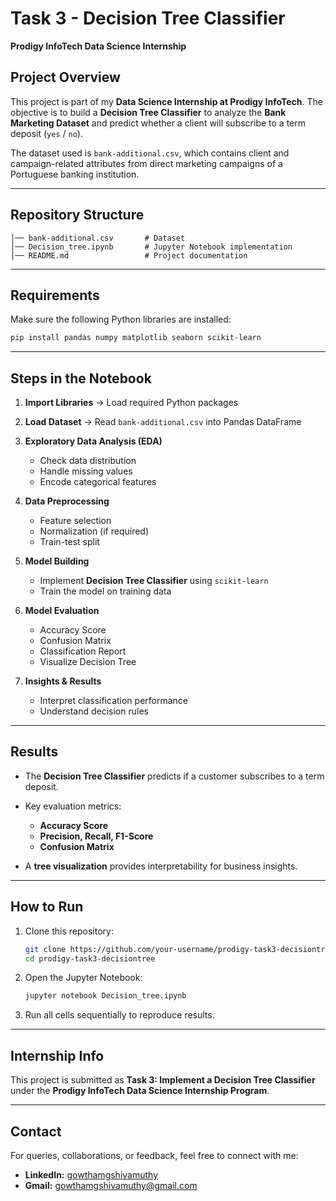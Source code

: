 #  Task 3 - Decision Tree Classifier

**Prodigy InfoTech Data Science Internship**

##  Project Overview

This project is part of my **Data Science Internship at Prodigy InfoTech**.
The objective is to build a **Decision Tree Classifier** to analyze the **Bank Marketing Dataset** and predict whether a client will subscribe to a term deposit (`yes` / `no`).

The dataset used is `bank-additional.csv`, which contains client and campaign-related attributes from direct marketing campaigns of a Portuguese banking institution.

---

##  Repository Structure

```
│── bank-additional.csv       # Dataset  
│── Decision_tree.ipynb       # Jupyter Notebook implementation  
│── README.md                 # Project documentation  
```

---

##  Requirements

Make sure the following Python libraries are installed:

```bash
pip install pandas numpy matplotlib seaborn scikit-learn
```

---

##  Steps in the Notebook

1. **Import Libraries** → Load required Python packages
2. **Load Dataset** → Read `bank-additional.csv` into Pandas DataFrame
3. **Exploratory Data Analysis (EDA)**

   * Check data distribution
   * Handle missing values
   * Encode categorical features
4. **Data Preprocessing**

   * Feature selection
   * Normalization (if required)
   * Train-test split
5. **Model Building**

   * Implement **Decision Tree Classifier** using `scikit-learn`
   * Train the model on training data
6. **Model Evaluation**

   * Accuracy Score
   * Confusion Matrix
   * Classification Report
   * Visualize Decision Tree
7. **Insights & Results**

   * Interpret classification performance
   * Understand decision rules

---

##  Results

* The **Decision Tree Classifier** predicts if a customer subscribes to a term deposit.
* Key evaluation metrics:

  * **Accuracy Score**
  * **Precision, Recall, F1-Score**
  * **Confusion Matrix**
* A **tree visualization** provides interpretability for business insights.

---

##  How to Run

1. Clone this repository:

   ```bash
   git clone https://github.com/your-username/prodigy-task3-decisiontree.git
   cd prodigy-task3-decisiontree
   ```
2. Open the Jupyter Notebook:

   ```bash
   jupyter notebook Decision_tree.ipynb
   ```
3. Run all cells sequentially to reproduce results.

---

##  Internship Info

This project is submitted as **Task 3: Implement a Decision Tree Classifier** under the **Prodigy InfoTech Data Science Internship Program**.

---

##  Contact

For queries, collaborations, or feedback, feel free to connect with me:

* **LinkedIn:** [gowthamgshivamuthy](https://www.linkedin.com/in/gowthamgshivamuthy)
* **Gmail:** [gowthamgshivamuthy@gmail.com](mailto:gowthamgshivamuthy@gmail.com)
